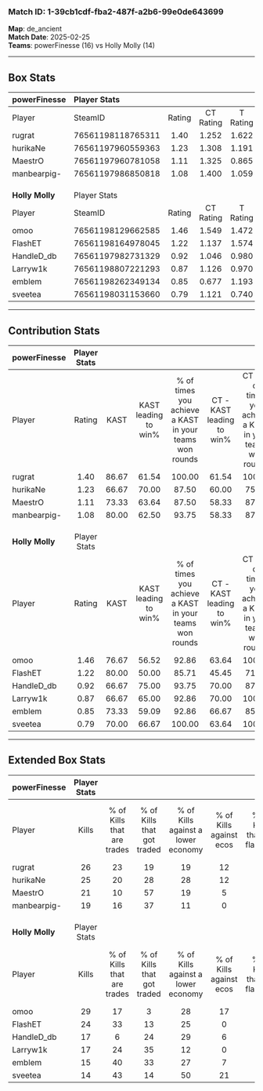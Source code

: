 ### Match ID: 1-39cb1cdf-fba2-487f-a2b6-99e0de643699  
**Map**: de_ancient  
**Match Date**: 2025-02-25  
**Teams**: powerFinesse (16) vs Holly Molly (14)  

---  

## Box Stats  

| **powerFinesse** | Player Stats      |        |           |          |       |       |       |         |        |      |     |
| :- | :- | :-: | :-: | :-: | :-: | :-: | :-: | :-: | :-: | :-: | :-: |
| Player           | SteamID           | Rating | CT Rating | T Rating | KAST  |  ADR  | Kills | Assists | Deaths | K/D  | HS% |
| rugrat           | 76561198118765311 |  1.40  |   1.252   |  1.622   | 86.67 | 81.5  |  26   |    4    |   18   | 1.44 | 46  |
| hurikaNe         | 76561197960559363 |  1.23  |   1.308   |  1.191   | 66.67 | 93.1  |  25   |    6    |   20   | 1.25 | 40  |
| MaestrO          | 76561197960781058 |  1.11  |   1.325   |  0.865   | 73.33 | 80.6  |  21   |    6    |   21   | 1.00 | 52  |
| manbearpig-      | 76561197986850818 |  1.08  |   1.400   |  1.059   | 80.00 | 71.1  |  19   |   11    |   21   | 0.90 | 52  |
|                  |                   |        |           |          |       |       |       |         |        |      |     |
|                  |                   |        |           |          |       |       |       |         |        |      |     |
|                  |                   |        |           |          |       |       |       |         |        |      |     |
| **Holly Molly**  | Player Stats      |        |           |          |       |       |       |         |        |      |     |
| Player           | SteamID           | Rating | CT Rating | T Rating | KAST  |  ADR  | Kills | Assists | Deaths | K/D  | HS% |
| omoo             | 76561198129662585 |  1.46  |   1.549   |  1.472   | 76.67 | 109.3 |  29   |    7    |   21   | 1.38 | 37  |
| FlashET          | 76561198164978045 |  1.22  |   1.137   |  1.574   | 80.00 | 76.1  |  24   |    5    |   21   | 1.14 | 54  |
| HandleD_db       | 76561197982731329 |  0.92  |   1.046   |  0.980   | 66.67 | 63.6  |  17   |    6    |   19   | 0.89 | 29  |
| Larryw1k         | 76561198807221293 |  0.87  |   1.126   |  0.970   | 66.67 | 68.6  |  17   |    6    |   23   | 0.74 | 76  |
| emblem           | 76561198262349134 |  0.85  |   0.677   |  1.193   | 73.33 | 56.0  |  15   |    3    |   21   | 0.71 | 60  |
| sveetea          | 76561198031153660 |  0.79  |   1.121   |  0.740   | 70.00 | 55.6  |  14   |    7    |   22   | 0.64 | 50  |
---  

## Contribution Stats  

| **powerFinesse** | Player Stats |       |                      |                                                        |                           |                                                             |                          |                                                            |
| :- | :-: | :-: | :-: | :-: | :-: | :-: | :-: | :-: |
| Player           |    Rating    | KAST  | KAST leading to win% | % of times you achieve a KAST in your teams won rounds | CT - KAST leading to win% | CT - % of times you achieve a KAST in your teams won rounds | T - KAST leading to win% | T - % of times you achieve a KAST in your teams won rounds |
| rugrat           |     1.40     | 86.67 |        61.54         |                         100.00                         |           61.54           |                           100.00                            |          61.54           |                           100.00                           |
| hurikaNe         |     1.23     | 66.67 |        70.00         |                         87.50                          |           60.00           |                            75.00                            |          80.00           |                           100.00                           |
| MaestrO          |     1.11     | 73.33 |        63.64         |                         87.50                          |           58.33           |                            87.50                            |          70.00           |                           87.50                            |
| manbearpig-      |     1.08     | 80.00 |        62.50         |                         93.75                          |           58.33           |                            87.50                            |          66.67           |                           100.00                           |
|                  |              |       |                      |                                                        |                           |                                                             |                          |                                                            |
|                  |              |       |                      |                                                        |                           |                                                             |                          |                                                            |
|                  |              |       |                      |                                                        |                           |                                                             |                          |                                                            |
| **Holly Molly**  | Player Stats |       |                      |                                                        |                           |                                                             |                          |                                                            |
| Player           |    Rating    | KAST  | KAST leading to win% | % of times you achieve a KAST in your teams won rounds | CT - KAST leading to win% | CT - % of times you achieve a KAST in your teams won rounds | T - KAST leading to win% | T - % of times you achieve a KAST in your teams won rounds |
| omoo             |     1.46     | 76.67 |        56.52         |                         92.86                          |           63.64           |                           100.00                            |          50.00           |                           85.71                            |
| FlashET          |     1.22     | 80.00 |        50.00         |                         85.71                          |           45.45           |                            71.43                            |          53.85           |                           100.00                           |
| HandleD_db       |     0.92     | 66.67 |        75.00         |                         93.75                          |           70.00           |                            87.50                            |          80.00           |                           100.00                           |
| Larryw1k         |     0.87     | 66.67 |        65.00         |                         92.86                          |           70.00           |                           100.00                            |          60.00           |                           85.71                            |
| emblem           |     0.85     | 73.33 |        59.09         |                         92.86                          |           66.67           |                            85.71                            |          53.85           |                           100.00                           |
| sveetea          |     0.79     | 70.00 |        66.67         |                         100.00                         |           63.64           |                           100.00                            |          70.00           |                           100.00                           |
---  

## Extended Box Stats  

| **powerFinesse** | Player Stats |                            |                            |                                    |                         |                              |                                 |        |                             |                                     |                          |                               |                            |
| :- | :-: | :-: | :-: | :-: | :-: | :-: | :-: | :-: | :-: | :-: | :-: | :-: | :-: |
| Player           |    Kills     | % of Kills that are trades | % of Kills that got traded | % of Kills against a lower economy | % of Kills against ecos | % of Kills that are flawless | % of Kills that are close duels | Deaths | % of Deaths that get traded | % of Deaths against a lower economy | % of Deaths against ecos | % of Deaths that are flawless | % of Deaths that are close |
| rugrat           |      26      |             23             |             19             |                 19                 |           12            |              50              |                4                |   18   |             17              |                  6                  |            6             |              78               |             0              |
| hurikaNe         |      25      |             20             |             28             |                 28                 |           12            |              60              |               16                |   20   |              5              |                  5                  |            5             |              75               |             10             |
| MaestrO          |      21      |             10             |             57             |                 19                 |            5            |              57              |               10                |   21   |              0              |                 10                  |            0             |              62               |             14             |
| manbearpig-      |      19      |             16             |             37             |                 11                 |            0            |              68              |               11                |   21   |             38              |                 10                  |            10            |              62               |             0              |
|                  |              |                            |                            |                                    |                         |                              |                                 |        |                             |                                     |                          |                               |                            |
|                  |              |                            |                            |                                    |                         |                              |                                 |        |                             |                                     |                          |                               |                            |
|                  |              |                            |                            |                                    |                         |                              |                                 |        |                             |                                     |                          |                               |                            |
| **Holly Molly**  | Player Stats |                            |                            |                                    |                         |                              |                                 |        |                             |                                     |                          |                               |                            |
| Player           |    Kills     | % of Kills that are trades | % of Kills that got traded | % of Kills against a lower economy | % of Kills against ecos | % of Kills that are flawless | % of Kills that are close duels | Deaths | % of Deaths that get traded | % of Deaths against a lower economy | % of Deaths against ecos | % of Deaths that are flawless | % of Deaths that are close |
| omoo             |      29      |             17             |             3              |                 28                 |           17            |              76              |                3                |   21   |             14              |                 14                  |            5             |              71               |             14             |
| FlashET          |      24      |             33             |             13             |                 25                 |            0            |              63              |                8                |   21   |             38              |                 19                  |            10            |              81               |             0              |
| HandleD_db       |      17      |             6              |             24             |                 29                 |            6            |              82              |                0                |   19   |             26              |                 11                  |            11            |              63               |             11             |
| Larryw1k         |      17      |             24             |             35             |                 12                 |            0            |              59              |               18                |   23   |             43              |                 13                  |            0             |              39               |             13             |
| emblem           |      15      |             40             |             33             |                 27                 |            7            |              47              |                7                |   21   |             29              |                 10                  |            5             |              62               |             5              |
| sveetea          |      14      |             43             |             14             |                 50                 |           21            |              79              |                0                |   22   |             36              |                  9                  |            5             |              68               |             9              |
